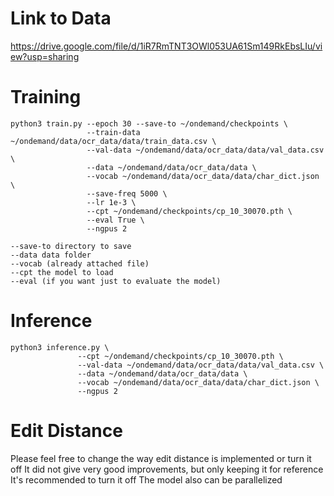# Link to Data
https://drive.google.com/file/d/1iR7RmTNT3OWl053UA61Sm149RkEbsLIu/view?usp=sharing

# Training
```
python3 train.py --epoch 30 --save-to ~/ondemand/checkpoints \
                 --train-data ~/ondemand/data/ocr_data/data/train_data.csv \
                 --val-data ~/ondemand/data/ocr_data/data/val_data.csv \
                 --data ~/ondemand/data/ocr_data/data \
                 --vocab ~/ondemand/data/ocr_data/data/char_dict.json \
                 --save-freq 5000 \
                 --lr 1e-3 \
		         --cpt ~/ondemand/checkpoints/cp_10_30070.pth \
                 --eval True \
                 --ngpus 2

--save-to directory to save
--data data folder
--vocab (already attached file)
--cpt the model to load
--eval (if you want just to evaluate the model)
```

# Inference
```
python3 inference.py \
               --cpt ~/ondemand/checkpoints/cp_10_30070.pth \
               --val-data ~/ondemand/data/ocr_data/data/val_data.csv \
               --data ~/ondemand/data/ocr_data/data \
               --vocab ~/ondemand/data/ocr_data/data/char_dict.json \
               --ngpus 2
```


# Edit Distance
Please feel free to change the way edit distance is implemented or turn it off
It did not give very good improvements, but only keeping it for reference
It's recommended to turn it off
The model also can be parallelized 
